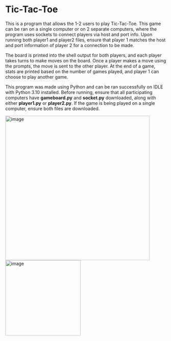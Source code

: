 # Tic-Tac-Toe

This is a program that allows the 1-2 users to play Tic-Tac-Toe. This game can be ran on a single computer or on 2 separate computers, where the program uses sockets to connect players via host and port info. Upon running both player1 and player2 files, ensure that player 1 matches the host and port information of player 2 for a connection to be made. 

The board is printed into the shell output for both players, and each player takes turns to make moves on the board. Once a player makes a move using the prompts, the move is sent to the other player. At the end of a game, stats are printed based on the number of games played, and player 1 can choose to play another game.

This program was made using Python and can be ran successfully on IDLE with Python 3.10 installed. Before running, ensure that all participating computers have **gameboard.py** and **socket.py** downloaded, along with either **player1.py** or **player2.py**. If the game is being played on a single computer, ensure both files are downloaded.

<img width="452" alt="image" src="https://github.com/kmiyasaki/Tic-Tac-Toe/assets/147449572/b833ec39-409c-48ce-af27-a135f2275e99">

<img width="236" alt="image" src="https://github.com/kmiyasaki/Tic-Tac-Toe/assets/147449572/a9c96165-adb7-421f-a52b-abea07850ac0">
